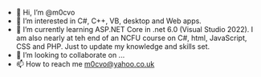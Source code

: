 - 👋 Hi, I’m @m0cvo
- 👀 I’m interested in C#, C++, VB, desktop and Web apps.
- 🌱 I’m currently learning ASP.NET Core in .net 6.0 (Visual Studio 2022).  I am also nearly at teh end of an NCFU course on C#, html, JavaScript, CSS and PHP. Just to update my knowledge and skills set.
- 💞️ I’m looking to collaborate on ...
- 📫 How to reach me m0cvo@yahoo.co.uk

<!---
m0cvo/m0cvo is a ✨ special ✨ repository because its `README.md` (this file) appears on your GitHub profile.
You can click the Preview link to take a look at your changes.
--->

